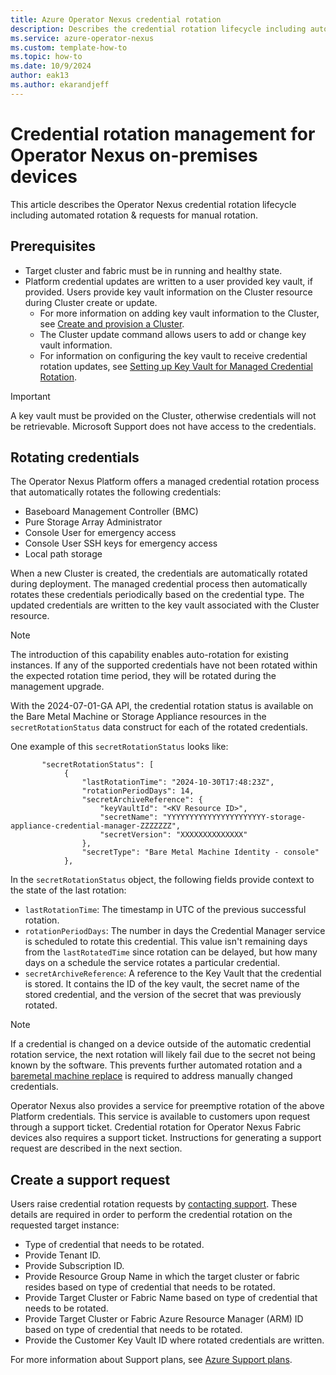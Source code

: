 ```yaml
---
title: Azure Operator Nexus credential rotation
description: Describes the credential rotation lifecycle including automated rotation & requests for a manual rotation.
ms.service: azure-operator-nexus
ms.custom: template-how-to
ms.topic: how-to
ms.date: 10/9/2024
author: eak13
ms.author: ekarandjeff
---
```


# Credential rotation management for Operator Nexus on-premises devices

This article describes the Operator Nexus credential rotation lifecycle including automated rotation & requests for manual rotation.

## Prerequisites

- Target cluster and fabric must be in running and healthy state.
- Platform credential updates are written to a user provided key vault, if provided. Users provide key vault information on the Cluster resource during Cluster create or update.
  - For more information on adding key vault information to the Cluster, see [Create and provision a Cluster](howto-configure-cluster.md).
  - The Cluster update command allows users to add or change key vault information.
  - For information on configuring the key vault to receive credential rotation updates, see [Setting up Key Vault for Managed Credential Rotation](how-to-credential-manager-key-vault.md).

> [!IMPORTANT]
> A key vault must be provided on the Cluster, otherwise credentials will not be retrievable. Microsoft Support does not have access to the credentials.

## Rotating credentials

The Operator Nexus Platform offers a managed credential rotation process that automatically rotates the following credentials:

- Baseboard Management Controller (BMC)
- Pure Storage Array Administrator
- Console User for emergency access
- Console User SSH keys for emergency access
- Local path storage

When a new Cluster is created, the credentials are automatically rotated during deployment. The managed credential process then automatically rotates these credentials periodically based on the credential type. The updated credentials are written to the key vault associated with the Cluster resource.

> [!NOTE]
> The introduction of this capability enables auto-rotation for existing instances. If any of the supported credentials have not been rotated within the expected rotation time period, they will be rotated during the management upgrade.

With the 2024-07-01-GA API, the credential rotation status is available on the Bare Metal Machine or Storage Appliance resources in the `secretRotationStatus` data construct for each of the rotated credentials.

One example of this `secretRotationStatus` looks like:
```
       "secretRotationStatus": [
            {
                "lastRotationTime": "2024-10-30T17:48:23Z",
                "rotationPeriodDays": 14,
                "secretArchiveReference": {
                    "keyVaultId": "<KV Resource ID>",
                    "secretName": "YYYYYYYYYYYYYYYYYYYYYY-storage-appliance-credential-manager-ZZZZZZZ",
                    "secretVersion": "XXXXXXXXXXXXXX"
                },
                "secretType": "Bare Metal Machine Identity - console"
            },
```

In the `secretRotationStatus` object, the following fields provide context to the state of the last rotation:

- `lastRotationTime`: The timestamp in UTC of the previous successful rotation.
- `rotationPeriodDays`: The number in days the Credential Manager service is scheduled to rotate this credential. This value isn't remaining days from the `lastRotatedTime` since rotation can be delayed, but how many days on a schedule the service rotates a particular credential.
- `secretArchiveReference`: A reference to the Key Vault that the credential is stored. It contains the ID of the key vault, the secret name of the stored credential, and the version of the secret that was previously rotated.

>[!NOTE]
> If a credential is changed on a device outside of the automatic credential rotation service, the next rotation will likely fail due to the secret not being known by the software. This prevents further automated rotation and a [baremetal machine replace](./howto-baremetal-functions.md) is required to address manually changed credentials.

Operator Nexus also provides a service for preemptive rotation of the above Platform credentials. This service is available to customers upon request through a support ticket. Credential rotation for Operator Nexus Fabric devices also requires a support ticket. Instructions for generating a support request are described in the next section.

## Create a support request

Users raise credential rotation requests by [contacting support](https://portal.azure.com/?#blade/Microsoft_Azure_Support/HelpAndSupportBlade). These details are required in order to perform the credential rotation on the requested target instance:

- Type of credential that needs to be rotated.
- Provide Tenant ID.
- Provide Subscription ID.
- Provide Resource Group Name in which the target cluster or fabric resides based on type of credential that needs to be rotated.
- Provide Target Cluster or Fabric Name based on type of credential that needs to be rotated.
- Provide Target Cluster or Fabric Azure Resource Manager (ARM) ID based on type of credential that needs to be rotated.
- Provide the Customer Key Vault ID where rotated credentials are written.

For more information about Support plans, see [Azure Support plans](https://azure.microsoft.com/support/plans/response/).
